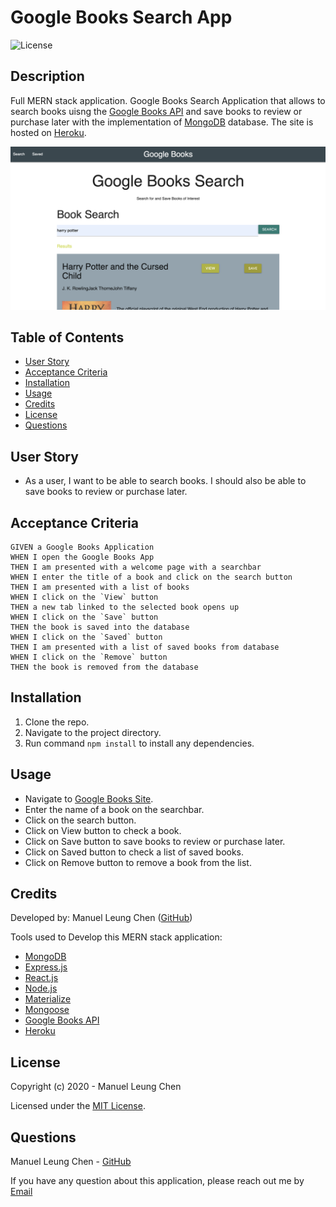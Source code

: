 # Google Books Search App

![License](https://img.shields.io/badge/License%3A-mit-darkgreen.svg)

## Description  
Full MERN stack application. Google Books Search Application that allows to search books uisng the [Google Books API](https://developers.google.com/books) and save books to review or purchase later with the implementation of [MongoDB](https://www.mongodb.com/) database. The site is hosted on [Heroku](https://www.heroku.com/).


![Screenshot](./client/src/images/google-books.png)
    
## Table of Contents   
* [User Story](#User-Story)
* [Acceptance Criteria](#Acceptance-Criteria)
* [Installation](#Installation)
* [Usage](#Usage)
* [Credits](#Credits)
* [License](#License)
* [Questions](#Questions)

## User Story

* As a user, I want to be able to search books. I should also be able to save books to review or purchase later.

## Acceptance Criteria

```
GIVEN a Google Books Application
WHEN I open the Google Books App
THEN I am presented with a welcome page with a searchbar
WHEN I enter the title of a book and click on the search button
THEN I am presented with a list of books
WHEN I click on the `View` button
THEN a new tab linked to the selected book opens up
WHEN I click on the `Save` button
THEN the book is saved into the database
WHEN I click on the `Saved` button
THEN I am presented with a list of saved books from database
WHEN I click on the `Remove` button
THEN the book is removed from the database

```

## Installation
1. Clone the repo.
2. Navigate to the project directory.
3. Run command ```npm install``` to install any dependencies.

## Usage    
* Navigate to [Google Books Site](https://safe-brushlands-83876.herokuapp.com/).
* Enter the name of a book on the searchbar.
* Click on the search button.
* Click on View button to check a book.
* Click on Save button to save books to review or purchase later.
* Click on Saved button to check a list of saved books.
* Click on Remove button to remove a book from the list.

## Credits  
Developed by: 
Manuel Leung Chen ([GitHub](https://github.com/manuelleungchen))

Tools used to Develop this MERN stack application: 

* [MongoDB](https://www.mongodb.com/3)
* [Express.js](https://www.npmjs.com/package/express)
* [React.js](https://reactjs.org/)
* [Node.js](https://nodejs.org/en/)
* [Materialize](https://materializecss.com/)
* [Mongoose](https://www.npmjs.com/package/mongoose)
* [Google Books API](https://developers.google.com/books)
* [Heroku](https://www.heroku.com/)

## License
Copyright (c) 2020 - Manuel Leung Chen

Licensed under the [MIT License](https://choosealicense.com/licenses/mit/).
 

## Questions
Manuel Leung Chen - [GitHub](https://github.com/manuelleungchen )

If you have any question about this application, please reach out me by [Email](manuel.leungchen@gmail.com)

